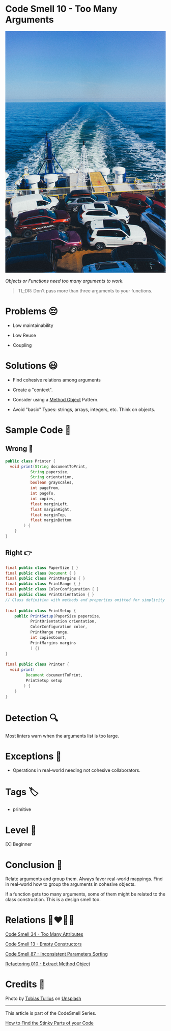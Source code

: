 # Code Smell 10 - Too Many Arguments

![Code Smell 10 - Too Many Arguments](Code%20Smell%2010%20-%20Too%20Many%20Arguments.jpg)

*Objects or Functions need too many arguments to work.*

> TL;DR: Don't pass more than three arguments to your functions.

# Problems 😔 

- Low maintainability

- Low Reuse

- Coupling

# Solutions 😃

- Find cohesive relations among arguments

- Create a "context".

- Consider using a [Method Object](https://wiki.c2.com/?MethodObject) Pattern.

- Avoid "basic" Types: strings, arrays, integers, etc. Think on objects.

# Sample Code 📖

## Wrong 🚫

<!-- [Gist Url](https://gist.github.com/mcsee/ea7d32472830d5ea877be1438807fe89) -->

```java
public class Printer {   
  void print(String documentToPrint, 
           String papersize,
           String orientation, 
           boolean grayscales,
           int pagefrom,
           int pageTo,
           int copies,
           float marginLeft,
           float marginRight,
           float marginTop,
           float marginBottom         
        ) {
    }
}
```

## Right 👉

<!-- [Gist Url](https://gist.github.com/mcsee/200a18dd99a76a95155df4cb032b1d10) -->

```java
final public class PaperSize { }
final public class Document { }
final public class PrintMargins { }
final public class PrintRange { }  
final public class ColorConfiguration { }
final public class PrintOrientation { }
// Class definition with methods and properties omitted for simplicity

final public class PrintSetup {
    public PrintSetup(PaperSize papersize,
           PrintOrientation orientation, 
           ColorConfiguration color,
           PrintRange range,
           int copiesCount,
           PrintMargins margins
           ) {}
}

final public class Printer {   
  void print(
         Document documentToPrint, 
         PrintSetup setup        
        ) {
    }
}
```

# Detection 🔍

Most linters warn when the arguments list is too large.

# Exceptions 🛑

- Operations in real-world needing not cohesive collaborators.

# Tags 🏷️

- primitive

# Level 🔋

[X] Beginner

# Conclusion 🏁

Relate arguments and group them.
Always favor real-world mappings. Find in real-world how to group the arguments in cohesive objects.

If a function gets too many arguments, some of them might be related to the class construction. This is a design smell too.

# Relations 👩‍❤️‍💋‍👨

[Code Smell 34 - Too Many Attributes](https://github.com/mcsee/Software-Design-Articles/tree/main/Articles/Code%20Smells/Code%20Smell%2034%20-%20Too%20Many%20Attributes/readme.md)

[Code Smell 13 - Empty Constructors](https://github.com/mcsee/Software-Design-Articles/tree/main/Articles/Code%20Smells/Code%20Smell%2013%20-%20Empty%20Constructors/readme.md)

[Code Smell 87 - Inconsistent Parameters Sorting](https://github.com/mcsee/Software-Design-Articles/tree/main/Articles/Code%20Smells/Code%20Smell%2087%20-%20Inconsistent%20Parameters%20Sorting/readme.md)

[Refactoring 010 - Extract Method Object](https://github.com/mcsee/Software-Design-Articles/tree/main/Articles/Refactorings/Refactoring%20010%20-%20Extract%20Method%20Object/readme.md)

# Credits 🙏

Photo by [Tobias Tullius](https://unsplash.com/@tobiastu) on [Unsplash](https://unsplash.com/s/photos/loaded)

* * *

This article is part of the CodeSmell Series.

[How to Find the Stinky Parts of your Code](https://github.com/mcsee/Software-Design-Articles/tree/main/Articles/Code%20Smells/How%20to%20Find%20the%20Stinky%20parts%20of%20your%20Code/readme.md)